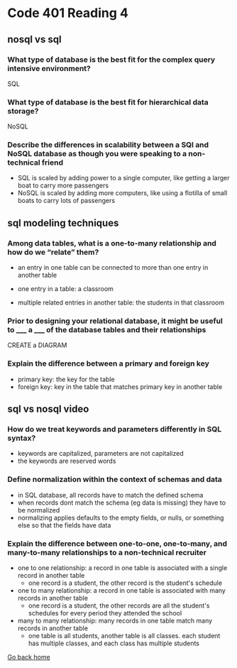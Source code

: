 # Code 401 Reading 4

## nosql vs sql

### What type of database is the best fit for the complex query intensive environment?

SQL

### What type of database is the best fit for hierarchical data storage?

NoSQL

### Describe the differences in scalability between a SQl and NoSQL database as though you were speaking to a non-technical friend

- SQL is scaled by adding power to a single computer, like getting a larger boat to carry more passengers
- NoSQL is scaled by adding more computers, like using a flotilla of small boats to carry lots of passengers

## sql modeling techniques

### Among data tables, what is a one-to-many relationship and how do we “relate” them?

- an entry in one table can be connected to more than one entry in another table

- one entry in a table: a classroom
- multiple related entries in another table: the students in that classroom

### Prior to designing your relational database, it might be useful to ___ a ___ of the database tables and their relationships

CREATE a DIAGRAM

### Explain the difference between a primary and foreign key

- primary key: the key for the table
- foreign key: key in the table that matches primary key in another table

## sql vs nosql video

### How do we treat keywords and parameters differently in SQL syntax?

- keywords are capitalized, parameters are not capitalized
- the keywords are reserved words

### Define normalization within the context of schemas and data

- in SQL database, all records have to match the defined schema
- when records dont match the schema (eg data is missing) they have to be normalized
- normalizing applies defaults to the empty fields, or nulls, or something else so that the fields have data

### Explain the difference between one-to-one, one-to-many, and many-to-many relationships to a non-technical recruiter

- one to one relationship: a record in one table is associated with a single record in another table
  - one record is a student, the other record is the student's schedule
- one to many relationship: a record in one table is associated with many records in another table
  - one record is a student, the other records are all the student's schedules for every period they attended the school
- many to many relationship: many records in one table match many records in another table
  - one table is all students, another table is all classes. each student has multiple classes, and each class has multiple students

[Go back home](/../reading-notes/)
